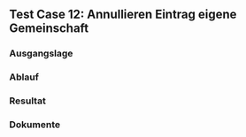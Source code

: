 ## Test Case 12: Annullieren Eintrag eigene Gemeinschaft

### Ausgangslage


### Ablauf


### Resultat


### Dokumente
